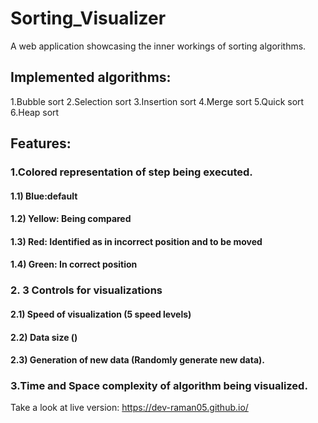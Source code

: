 # Sorting_Visualizer
A web application showcasing the inner workings of sorting algorithms.

## Implemented algorithms:
1.Bubble sort
2.Selection sort
3.Insertion sort
4.Merge sort
5.Quick sort
6.Heap sort

## Features:
### 1.Colored representation of step being executed. 
#### 1.1) Blue:default 
#### 1.2) Yellow: Being compared 
#### 1.3) Red: Identified as in incorrect position and to be moved 
#### 1.4) Green: In correct position
### 2. 3 Controls for visualizations 
#### 2.1) Speed of visualization (5 speed levels) 
#### 2.2) Data size () 
#### 2.3) Generation of new data (Randomly generate new data).
### 3.Time and Space complexity of algorithm being visualized.

Take a look at live version: https://dev-raman05.github.io/
